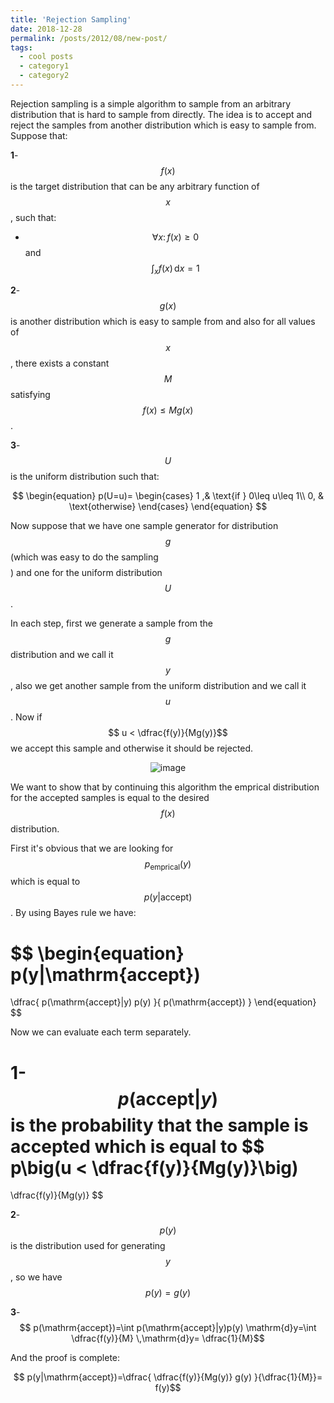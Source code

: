 ```yaml
---
title: 'Rejection Sampling'
date: 2018-12-28
permalink: /posts/2012/08/new-post/
tags:
  - cool posts
  - category1
  - category2
---
```


Rejection sampling is a simple algorithm to sample from an arbitrary distribution that is hard to sample from directly. The idea is to accept and reject the samples from another distribution which is easy to sample from. Suppose that:

**1**- $$f(x)$$ is the target distribution that can be any arbitrary function of $$ x $$, such that:
* $$\forall x:\, f(x)\geq 0 $$ and $$ \int_{x}{f(x)\, \mathrm{d}x =1}$$

**2**- $$ g(x) $$ is another distribution which is easy to sample from and also 
for all values of  $$x $$, there exists a constant  $$M$$ satisfying    $$ f(x)\leq M g(x)$$.

**3**- $$ U $$ is the uniform distribution such that:

$$
\begin{equation}
    p(U=u)= 
\begin{cases}
	1    ,& \text{if } 0\leq u\leq 1\\
    0,              & \text{otherwise}
\end{cases}
\end{equation}
$$

Now suppose that we have one sample generator for distribution $$g$$  (which was easy to do the sampling $$$$)
and one for the uniform distribution $$ U $$. 

In each step, first we generate a sample from the $$ g $$ distribution and we call it $$y $$, also we get another sample from the uniform distribution and we call it $$ u $$. Now if  $$ u < \dfrac{f(y)}{Mg(y)}$$ we accept this sample and otherwise it should be rejected.

<p align="center">
	<img src="{{ site.baseurl }}/assets/sample_rejected.png" alt="image"
	>
<!-- 	<figcaption>
		There is nothing on this earth more to be prized than true friendship.
	</figcaption>
 --></p>



 We want to show that by continuing this algorithm the emprical distribution for the accepted samples is equal to the desired $$ f(x) $$ distribution.

First it's obvious that we are looking for $$ p_{\mathrm{emprical}}{(y)} $$ which is equal to  $$ 
p(y|\mathrm{accept})
$$. By using Bayes rule we have:

$$
\begin{equation}
p(y|\mathrm{accept})
=
\dfrac{
p(\mathrm{accept}|y)
p(y)
}{
p(\mathrm{accept})
}
\end{equation}
$$
 
Now we can evaluate each term separately. 

**1**-
$$ p(\mathrm{accept}|y) $$
is the probability that the sample is accepted which is equal to $$ p\big(u < \dfrac{f(y)}{Mg(y)}\big)
=
\dfrac{f(y)}{Mg(y)}
$$

**2**-
$$ p(y) $$ is the distribution used for generating $$ y $$, so we have $$ p(y)= g(y) $$

**3**-
$$ p(\mathrm{accept})=\int p(\mathrm{accept}|y)p(y) \mathrm{d}y=\int \dfrac{f(y)}{M} \,\mathrm{d}y= \dfrac{1}{M}$$

And the proof is complete:

$$ p(y|\mathrm{accept})=\dfrac{
	\dfrac{f(y)}{Mg(y)}
	g(y)
}{\dfrac{1}{M}}= f(y)$$


